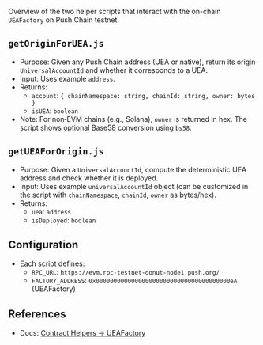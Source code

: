 Overview of the two helper scripts that interact with the on-chain `UEAFactory` on Push Chain testnet.

## `getOriginForUEA.js`

- Purpose: Given any Push Chain address (UEA or native), return its origin `UniversalAccountId` and whether it corresponds to a UEA.
- Input: Uses example `address`.
- Returns:
  - `account`: `{ chainNamespace: string, chainId: string, owner: bytes }`
  - `isUEA`: `boolean`
- Note: For non‑EVM chains (e.g., Solana), `owner` is returned in hex. The script shows optional Base58 conversion using `bs58`.

## `getUEAForOrigin.js`

- Purpose: Given a `UniversalAccountId`, compute the deterministic UEA address and check whether it is deployed.
- Input: Uses example `universalAccountId` object (can be customized in the script with `chainNamespace`, `chainId`, `owner` as bytes/hex).
- Returns:
  - `uea`: `address`
  - `isDeployed`: `boolean`

## Configuration

- Each script defines:
  - `RPC_URL`: `https://evm.rpc-testnet-donut-node1.push.org/`
  - `FACTORY_ADDRESS`: `0x00000000000000000000000000000000000000eA` (UEAFactory)

## References

- Docs: <a href="https://pushchain.github.io/push-chain-website/pr-preview/pr-1067/docs/chain/build/contract-helpers/#ueafactory--getueafororigin" target="_blank">Contract Helpers → UEAFactory</a>
